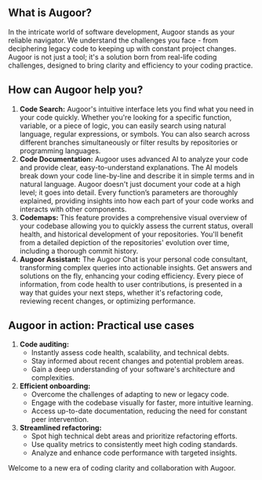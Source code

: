 ## What is Augoor?
In the intricate world of software development, Augoor stands as your reliable navigator. We understand the challenges you face - from deciphering legacy code to keeping up with constant project changes. Augoor is not just a tool; it's a solution born from real-life coding challenges, designed to bring clarity and efficiency to your coding practice.

## How can Augoor help you?

1. **Code Search:** Augoor's intuitive interface lets you find what you need in your code quickly. Whether you're looking for a specific function, variable, or a piece of logic, you can easily search using natural language, regular expressions, or symbols. You can also search across different branches simultaneously or filter results by repositories or programming languages. 
2. **Code Documentation:** Augoor uses advanced AI to analyze your code and provide clear, easy-to-understand explanations. The AI models break down your code line-by-line and describe it in simple terms and in natural language. Augoor doesn't just document your code at a high level; it goes into detail. Every function’s parameters are thoroughly explained, providing insights into how each part of your code works and interacts with other components.
3. **Codemaps:** This feature provides a comprehensive visual overview of your codebase allowing you to quickly assess the current status, overall health, and historical development of your repositories. You'll benefit from a detailed depiction of the repositories' evolution over time, including a thorough commit history. 
4. **Augoor Assistant:** The Augoor Chat is your personal code consultant, transforming complex queries into actionable insights. Get answers and solutions on the fly, enhancing your coding efficiency. Every piece of information, from code health to user contributions, is presented in a way that guides your next steps, whether it's refactoring code, reviewing recent changes, or optimizing performance.

## Augoor in action: Practical use cases

1. **Code auditing:**
    - Instantly assess code health, scalability, and technical debts.
    - Stay informed about recent changes and potential problem areas.
    - Gain a deep understanding of your software's architecture and complexities.
2. **Efficient onboarding:**
    - Overcome the challenges of adapting to new or legacy code.
    - Engage with the codebase visually for faster, more intuitive learning.
    - Access up-to-date documentation, reducing the need for constant peer intervention.
3. **Streamlined refactoring:**
    - Spot high technical debt areas and prioritize refactoring efforts.
    - Use quality metrics to consistently meet high coding standards.
    - Analyze and enhance code performance with targeted insights.

Welcome to a new era of coding clarity and collaboration with Augoor.
